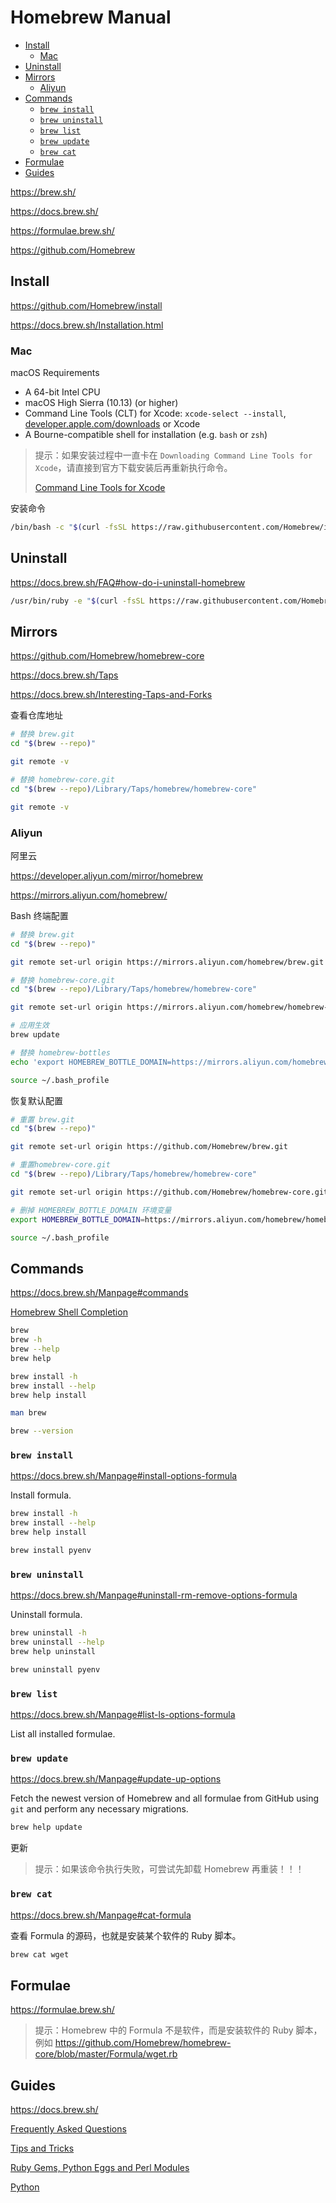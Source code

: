 <!-- omit in toc -->
# Homebrew Manual

- [Install](#install)
  - [Mac](#mac)
- [Uninstall](#uninstall)
- [Mirrors](#mirrors)
  - [Aliyun](#aliyun)
- [Commands](#commands)
  - [`brew install`](#brew-install)
  - [`brew uninstall`](#brew-uninstall)
  - [`brew list`](#brew-list)
  - [`brew update`](#brew-update)
  - [`brew cat`](#brew-cat)
- [Formulae](#formulae)
- [Guides](#guides)

<https://brew.sh/>

<https://docs.brew.sh/>

<https://formulae.brew.sh/>

<https://github.com/Homebrew>

## Install

<https://github.com/Homebrew/install>

<https://docs.brew.sh/Installation.html>

### Mac

macOS Requirements

- A 64-bit Intel CPU
- macOS High Sierra (10.13) (or higher)
- Command Line Tools (CLT) for Xcode: `xcode-select --install`, [developer.apple.com/downloads](https://developer.apple.com/downloads) or Xcode
- A Bourne-compatible shell for installation (e.g. `bash` or `zsh`)

> 提示：如果安装过程中一直卡在 `Downloading Command Line Tools for Xcode`，请直接到官方下载安装后再重新执行命令。
>
> [Command Line Tools for Xcode](https://developer.apple.com/download/more/?=Command%20Line%20Tools%20for%20Xcode)

安装命令

```bash
/bin/bash -c "$(curl -fsSL https://raw.githubusercontent.com/Homebrew/install/master/install.sh)"
```

## Uninstall

<https://docs.brew.sh/FAQ#how-do-i-uninstall-homebrew>

```bash
/usr/bin/ruby -e "$(curl -fsSL https://raw.githubusercontent.com/Homebrew/install/master/uninstall)"
```

## Mirrors

<https://github.com/Homebrew/homebrew-core>

<https://docs.brew.sh/Taps>

<https://docs.brew.sh/Interesting-Taps-and-Forks>

查看仓库地址

```bash
# 替换 brew.git
cd "$(brew --repo)"

git remote -v

# 替换 homebrew-core.git
cd "$(brew --repo)/Library/Taps/homebrew/homebrew-core"

git remote -v
```

### Aliyun

阿里云

<https://developer.aliyun.com/mirror/homebrew>

<https://mirrors.aliyun.com/homebrew/>

Bash 终端配置

```bash
# 替换 brew.git
cd "$(brew --repo)"

git remote set-url origin https://mirrors.aliyun.com/homebrew/brew.git

# 替换 homebrew-core.git
cd "$(brew --repo)/Library/Taps/homebrew/homebrew-core"

git remote set-url origin https://mirrors.aliyun.com/homebrew/homebrew-core.git

# 应用生效
brew update

# 替换 homebrew-bottles
echo 'export HOMEBREW_BOTTLE_DOMAIN=https://mirrors.aliyun.com/homebrew/homebrew-bottles' >> ~/.bash_profile

source ~/.bash_profile
```

恢复默认配置

```bash
# 重置 brew.git
cd "$(brew --repo)"

git remote set-url origin https://github.com/Homebrew/brew.git

# 重置homebrew-core.git
cd "$(brew --repo)/Library/Taps/homebrew/homebrew-core"

git remote set-url origin https://github.com/Homebrew/homebrew-core.git

# 删掉 HOMEBREW_BOTTLE_DOMAIN 环境变量
export HOMEBREW_BOTTLE_DOMAIN=https://mirrors.aliyun.com/homebrew/homebrew-bottles

source ~/.bash_profile
```

## Commands

<https://docs.brew.sh/Manpage#commands>

[Homebrew Shell Completion](https://docs.brew.sh/Shell-Completion)

```bash
brew
brew -h
brew --help
brew help

brew install -h
brew install --help
brew help install
```

```bash
man brew
```

```bash
brew --version
```

### `brew install`

<https://docs.brew.sh/Manpage#install-options-formula>

Install formula.

```bash
brew install -h
brew install --help
brew help install
```

```bash
brew install pyenv
```

### `brew uninstall`

<https://docs.brew.sh/Manpage#uninstall-rm-remove-options-formula>

Uninstall formula.

```bash
brew uninstall -h
brew uninstall --help
brew help uninstall
```

```bash
brew uninstall pyenv
```

### `brew list`

<https://docs.brew.sh/Manpage#list-ls-options-formula>

List all installed formulae.

### `brew update`

<https://docs.brew.sh/Manpage#update-up-options>

Fetch the newest version of Homebrew and all formulae from GitHub using `git` and perform any necessary migrations.

```bash
brew help update
```

更新

> 提示：如果该命令执行失败，可尝试先卸载 Homebrew 再重装！！！

### `brew cat`

<https://docs.brew.sh/Manpage#cat-formula>

查看 Formula 的源码，也就是安装某个软件的 Ruby 脚本。

```bash
brew cat wget
```

## Formulae

<https://formulae.brew.sh/>

> 提示：Homebrew 中的 Formula 不是软件，而是安装软件的 Ruby 脚本，例如 <https://github.com/Homebrew/homebrew-core/blob/master/Formula/wget.rb>

## Guides

<https://docs.brew.sh/>

[Frequently Asked Questions](https://docs.brew.sh/FAQ)

[Tips and Tricks](https://docs.brew.sh/Tips-N'-Tricks)

[Ruby Gems, Python Eggs and Perl Modules](https://docs.brew.sh/Gems,-Eggs-and-Perl-Modules)

[Python](https://docs.brew.sh/Homebrew-and-Python)
